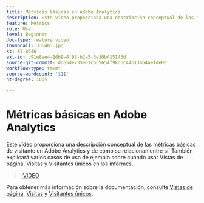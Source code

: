 ```yaml
---
title: Métricas básicas en Adobe Analytics
description: Este vídeo proporciona una descripción conceptual de las métricas básicas de visitante en Adobe Analytics y de cómo se relacionan entre sí. También explicará varios casos de uso de ejemplo sobre cuándo usar Vistas de página, Visitas y Visitantes únicos en los informes.
feature: Metrics
role: User
level: Beginner
doc-type: feature video
thumbnail: 336483.jpg
kt: KT-8646
exl-id: c91e8ee4-16b9-4f93-b2a5-5e10b415143d
source-git-commit: dd65de735e01c6c5654f98dbc44b13b64ae1de0c
workflow-type: tm+mt
source-wordcount: '111'
ht-degree: 100%

---
```


# Métricas básicas en Adobe Analytics

Este vídeo proporciona una descripción conceptual de las métricas básicas de visitante en Adobe Analytics y de cómo se relacionan entre sí. También explicará varios casos de uso de ejemplo sobre cuándo usar Vistas de página, Visitas y Visitantes únicos en los informes.

>[!VIDEO](https://video.tv.adobe.com/v/3437866/?quality=12&learn=on&captions=spa)

Para obtener más información sobre la documentación, consulte [Vistas de página](https://experienceleague.adobe.com/docs/analytics/components/metrics/page-views.html?lang=es), [Visitas](https://experienceleague.adobe.com/docs/analytics/components/metrics/visits.html?lang=es) y [Visitantes únicos](https://experienceleague.adobe.com/docs/analytics/components/metrics/unique-visitors.html?lang=es).
